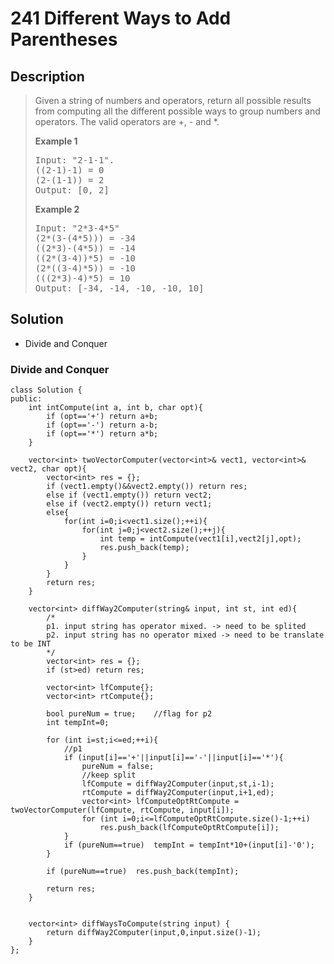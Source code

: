 # 241 Different Ways to Add Parentheses

## Description
> Given a string of numbers and operators, return all possible results from computing all the different possible ways to group numbers and operators. The valid operators are +, - and *.
> 
> 
> **Example 1**
> <pre>
> Input: "2-1-1".
> ((2-1)-1) = 0
> (2-(1-1)) = 2
> Output: [0, 2]
> </pre>
> 
> **Example 2**
> <pre>
> Input: "2*3-4*5"
> (2*(3-(4*5))) = -34
> ((2*3)-(4*5)) = -14
> ((2*(3-4))*5) = -10
> (2*((3-4)*5)) = -10
> (((2*3)-4)*5) = 10
> Output: [-34, -14, -10, -10, 10]
> </pre>
> 

## Solution
- Divide and Conquer

### Divide and Conquer
```
class Solution {
public:
    int intCompute(int a, int b, char opt){
        if (opt=='+') return a+b;
        if (opt=='-') return a-b;
        if (opt=='*') return a*b;
    }
    
    vector<int> twoVectorComputer(vector<int>& vect1, vector<int>& vect2, char opt){
        vector<int> res = {};
        if (vect1.empty()&&vect2.empty()) return res;
        else if (vect1.empty()) return vect2;
        else if (vect2.empty()) return vect1;
        else{
            for(int i=0;i<vect1.size();++i){
                for(int j=0;j<vect2.size();++j){
                    int temp = intCompute(vect1[i],vect2[j],opt);
                    res.push_back(temp);
                }
            }
        }
        return res; 
    }
    
    vector<int> diffWay2Computer(string& input, int st, int ed){
        /*
        p1. input string has operator mixed. -> need to be splited 
        p2. input string has no operator mixed -> need to be translate to be INT
        */
        vector<int> res = {};
        if (st>ed) return res;
        
        vector<int> lfCompute{};
        vector<int> rtCompute{};
        
        bool pureNum = true;    //flag for p2
        int tempInt=0; 
        
        for (int i=st;i<=ed;++i){
            //p1
            if (input[i]=='+'||input[i]=='-'||input[i]=='*'){
                pureNum = false;
                //keep split
                lfCompute = diffWay2Computer(input,st,i-1);
                rtCompute = diffWay2Computer(input,i+1,ed);
                vector<int> lfComputeOptRtCompute = twoVectorComputer(lfCompute, rtCompute, input[i]);
                for (int i=0;i<=lfComputeOptRtCompute.size()-1;++i)
                    res.push_back(lfComputeOptRtCompute[i]);
            }
            if (pureNum==true)  tempInt = tempInt*10+(input[i]-'0');
        }
        
        if (pureNum==true)  res.push_back(tempInt);
        
        return res;
    }
    
    
    vector<int> diffWaysToCompute(string input) {
        return diffWay2Computer(input,0,input.size()-1);
    }
};
```
